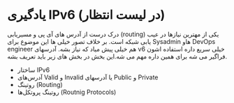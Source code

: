# یادگیری IPv6 (در لیست انتظار)
درک درست از آدرس های آی پی و مسیریابی (routing) یکی از مهترین نیازها در عیب یابی شبکه است. بر خلاف تصور خیلی ها این موضوع برای Sysadmin هاو DevOps engineer هم خیلی پیش میاد که نیاز بشه. آدرسهای v6 خیلی سریع داره استفاده اشون فراگیر می شه برای همین داره مهم می شه.این بخش در بخش های زیر باید تعریف بشه.  

* ساختار IPv6
* آدرس‌های Valid و Invalid یا آدرسهای Public و Private
* روتینگ (Routing)
* روتینگ پروتکل‌ها (Routnig Protocols)
